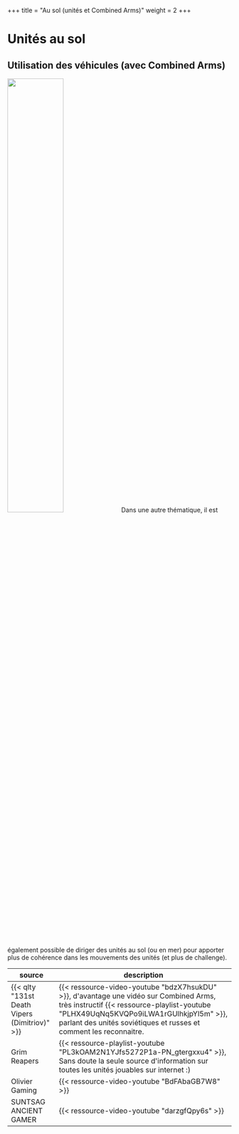 +++
title = "Au sol (unités et Combined Arms)"
weight = 2
+++

# Unités au sol

## Utilisation des véhicules (avec Combined Arms)
<img src=/apprentissage/ca_leclerc.png width=50% />
Dans une autre thématique, il est également possible de diriger des unités au sol (ou en mer) pour apporter plus de cohérence dans les mouvements des unités (et plus de challenge).

source                                        | description
--------------------------------------------- | -----------
{{< qlty "131st Death Vipers (Dimitriov)" >}} | {{< ressource-video-youtube "bdzX7hsukDU" >}}, d'avantage une vidéo sur Combined Arms, très instructif {{< ressource-playlist-youtube "PLHX49UqNq5KVQPo9iLWA1rGUlhkjpYl5m" >}}, parlant des unités soviétiques et russes et comment les reconnaitre.
Grim Reapers                                  | {{< ressource-playlist-youtube "PL3kOAM2N1YJfs5272P1a-PN_gtergxxu4" >}}, Sans doute la seule source d'information sur toutes les unités jouables sur internet :)
Olivier Gaming                                | {{< ressource-video-youtube "BdFAbaGB7W8" >}}
SUNTSAG ANCIENT GAMER                         | {{< ressource-video-youtube "darzgfQpy6s" >}}

